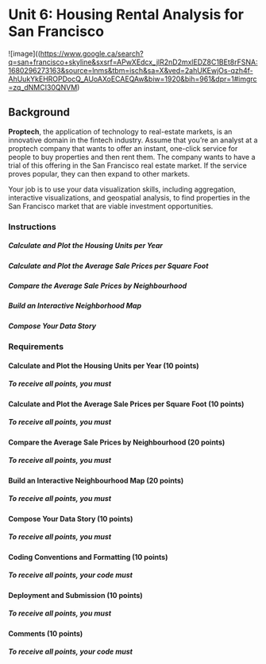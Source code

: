 # Unit 6: Housing Rental Analysis for San Francisco

![image]((https://www.google.ca/search?q=san+francisco+skyline&sxsrf=APwXEdcx_jlR2nD2mxlEDZ8C1BEt8rFSNA:1680296273163&source=lnms&tbm=isch&sa=X&ved=2ahUKEwjOs-qzh4f-AhUukYkEHROPDocQ_AUoAXoECAEQAw&biw=1920&bih=961&dpr=1#imgrc=zq_dNMCI30QNVM)

## Background

**Proptech**, the application of technology to real-estate markets, is an innovative domain in the fintech industry. Assume that you’re an analyst at a proptech company that wants to offer an instant, one-click service for people to buy properties and then rent them. The company wants to have a trial of this offering in the San Francisco real estate market. If the service proves popular, they can then expand to other markets.

Your job is to use your data visualization skills, including aggregation, interactive visualizations, and geospatial analysis, to find properties in the San Francisco market that are viable investment opportunities.

### Instructions

##### Calculate and Plot the Housing Units per Year

##### Calculate and Plot the Average Sale Prices per Square Foot

##### Compare the Average Sale Prices by Neighbourhood

##### Build an Interactive Neighborhood Map

##### Compose Your Data Story

### Requirements

#### Calculate and Plot the Housing Units per Year (10 points)

##### To receive all points, you must

#### Calculate and Plot the Average Sale Prices per Square Foot (10 points)

##### To receive all points, you must

#### Compare the Average Sale Prices by Neighbourhood (20 points)

##### To receive all points, you must

#### Build an Interactive Neighbourhood Map (20 points)

##### To receive all points, you must

#### Compose Your Data Story (10 points)

##### To receive all points, you must

#### Coding Conventions and Formatting (10 points)

##### To receive all points, your code must

#### Deployment and Submission (10 points)

##### To receive all points, you must

#### Comments (10 points)

##### To receive all points, your code must
